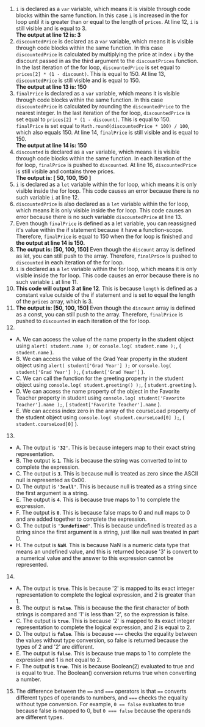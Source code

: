 1. `i` is declared as a `var` variable, which means it is visible through code blocks within the same function. In this case `i` is increased in the for loop until it is greater than or equal to the length of `prices`. At line 12, `i` is still visible and is equal to 3. </br>**The output at line 12 is: 3**
2. `discountedPrice` is declared as a `var` variable, which means it is visible through code blocks within the same function. In this case `discountedPrice` is calculated by multiplying the price at index `i` by the discount passed in as the third argument to the `discountPrices` function. In the last iteration of the for loop, `discountedPrice` is set equal to `prices[2] * (1 - discount)`. This is equal to 150. At line 13, `discountedPrice` is still visible and is equal to 150. </br>**The output at line 13 is: 150**
3. `finalPrice` is declared as a `var` variable, which means it is visible through code blocks within the same function. In this case `discountedPrice` is calculated by rounding the `discountedPrice` to the nearest integer. In the last iteration of the for loop, `discountedPrice` is set equal to `prices[2] * (1 - discount)`. This is equal to 150. `finalPrice` is set equal to `Math.round(discountedPrice * 100) / 100`, which also equals 150. At line 14, `finalPrice` is still visible and is equal to 150. </br>**The output at line 14 is: 150** 
4. `discounted` is declared as a `var` variable, which means it is visible through code blocks within the same function. In each iteration of the for loop, `finalPrice` is pushed to `discounted`. At line 16, `discountedPrice` is still visible and contains three prices. </br>**The output is: [ 50, 100, 150 ]**
5. `i` is declared as a `let` variable within the for loop, which means it is only visible inside the for loop. This code causes an error because there is no such variable `i` at line 12.
6. `discountedPrice` is also declared as a `let` variable within the for loop, which means it is only visible inside the for loop. This code causes an error because there is no such variable `discountedPrice` at line 13.
7. Even though `finalPrice` is defined as a let variable, you can reassigned it's value within the if statement because it have a function-scope. Therefore, `finalPrice` is equal to 150 when the for loop is finished and **the output at line 14 is 150.**
8. **The output is: [50, 100, 150]** Even though the `discount` array is defined as let, you can still push to the array. Therefore, `finalPrice` is pushed to `discounted` in each iteration of the for loop.
9. `i` is declared as a `let` variable within the for loop, which means it is only visible inside the for loop. This code causes an error because there is no such variable `i` at line 11.
10. **This code will output 3 at line 12**. This is because `length` is defined as a constant value outside of the if statement and is set to equal the length of the `prices` array, which is 3.
11. **The output is: [50, 100, 150]** Even though the `discount` array is defined as a const, you can still push to the array. Therefore, `finalPrice` is pushed to `discounted` in each iteration of the for loop.
12. 
- A. We can access the value of the name property in the student object using `alert( student.name );` or `console.log( student.name );`, ( `student.name` ).
- B. We can access the value of the Grad Year property in the student object using `alert( student['Grad Year'] );` or `console.log( student['Grad Year'] );`, ( `student['Grad Year']` ).
- C. We can call the function for the greeting property in the student object using `console.log( student.greeting() );`, ( `student.greeting` ).
- D. We can access the name property of the object in the Favorite Teacher property in student using `console.log( student['Favorite Teacher'].name );`, ( `student['Favorite Teacher'].name` ).
- E. We can access index zero in the array of the courseLoad property of the student object using `console.log( student.courseLoad[0] );`, ( `student.courseLoad[0]` ).
13. 
- A. The output is **`'32'`**. This is because integers map to their exact string representation.
- B. The output is **`1`**. This is because the string was converted to int to complete the expression.
- C. The output is **`3`**. This is because null is treated as zero since the ASCII null is represented as 0x00.
- D. The output is **`'3null'`**. This is because null is treated as a string since the first argument is a string.
- E. The output is **`4`**. This is because true maps to 1 to complete the expression.
- F. The output is **`0`**. This is because false maps to 0 and null maps to 0 and are added together to complete the expression.
- G. The output is **`'3undefined'`**. This is because undefined is treated as a string since the first argument is a string, just like null was treated in part D.
- H. The output is **`NaN`**. This is because NaN is a numeric data type that means an undefined value, and this is returned because '3' is convert to a numerical value and the answer to this expression cannot be represented.
14. 
- A. The output is **`true`**. This is because '2' is mapped to its exact integer representation to complete the logical expression, and 2 is greater than 1.
- B. The output is **`false`**. This is because the the first character of both strings is compared and '1' is less than '2', so the expression is false.
- C. The output is **`true`**. This is because '2' is mapped to its exact integer representation to complete the logical expression, and 2 is equal to 2.
- D. The output is **`false`**. This is because `===` checks the equality between the values without type conversion, so false is returned because the types of 2 and '2' are different.
- E. The output is **`false`**. This is because true maps to 1 to complete the expression and 1 is not equal to 2.
- F. The output is **`true`**. This is because Boolean(2) evaluated to true and is equal to true. The Boolean() conversion returns true when converting a number.
15. The difference between the `==` and `===` operators is that `==` converts different types of operands to numbers, and `===` checks the equality without type conversion. For example, `0 == false` evaluates to true because false is mapped to 0, but `0 === false` because the operands are different types.
